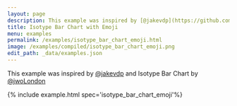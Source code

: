 ```yaml
---
layout: page
description: This example was inspired by [@jakevdp](https://github.com/jakevdp) and Isotype Bar Chart by [@jwoLondon](https://github.com/jwoLondon)
title: Isotype Bar Chart with Emoji
menu: examples
permalink: /examples/isotype_bar_chart_emoji.html
image: /examples/compiled/isotype_bar_chart_emoji.png
edit_path: _data/examples.json
---
```


This example was inspired by [@jakevdp](https://github.com/jakevdp) and Isotype Bar Chart by [@jwoLondon](https://github.com/jwoLondon)

{% include example.html spec='isotype_bar_chart_emoji'%}
